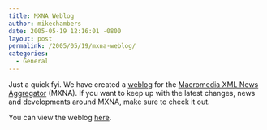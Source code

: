 ```yaml
---
title: MXNA Weblog
author: mikechambers
date: 2005-05-19 12:16:01 -0800
layout: post
permalink: /2005/05/19/mxna-weblog/
categories:
  - General
---
```



Just a quick fyi. We have created a [weblog][1] for the [Macromedia XML News Aggregator][2] (MXNA). If you want to keep up with the latest changes, news and developments around MXNA, make sure to check it out.

You can view the weblog [here][1].

 [1]: /mxnaweblog/
 [2]: http://weblogs.macromedia.com/mxna/